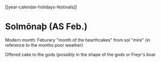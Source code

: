 [[year-calendar-holidays-festivals]]
# Solmōnaþ (AS Feb.)

Modern month: Feburary
"month of the hearthcakes" from sol "mire" (in reference to the months poor weather)

Offered cake to the gods (possibly in the shape of the gods or Freyr's boar